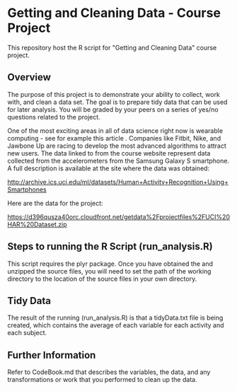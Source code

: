 # Getting and Cleaning Data - Course Project
This repository host the R script for "Getting and Cleaning Data" course project.

## Overview
The purpose of this project is to demonstrate your ability to collect, work with, and clean a data set. The goal is to prepare tidy data that can be used for later analysis. You will be graded by your peers on a series of yes/no questions related to the project. 

One of the most exciting areas in all of data science right now is wearable computing - see for example this article . Companies like Fitbit, Nike, and Jawbone Up are racing to develop the most advanced algorithms to attract new users. The data linked to from the course website represent data collected from the accelerometers from the Samsung Galaxy S smartphone. A full description is available at the site where the data was obtained: 

http://archive.ics.uci.edu/ml/datasets/Human+Activity+Recognition+Using+Smartphones 

Here are the data for the project: 

https://d396qusza40orc.cloudfront.net/getdata%2Fprojectfiles%2FUCI%20HAR%20Dataset.zip 

## Steps to running the R Script (run_analysis.R)
This script requires the plyr package. 
Once you have obtained the and unzipped the source files, you will need to set the path of the working directory to the location of the source files in your own directory.

## Tidy Data
The result of the running (run_analysis.R) is that a tidyData.txt file is being created, which contains the average of each variable for each activity and each subject.

## Further Information
Refer to CodeBook.md that describes the variables, the data, and any transformations or work that you performed to clean up the data.
